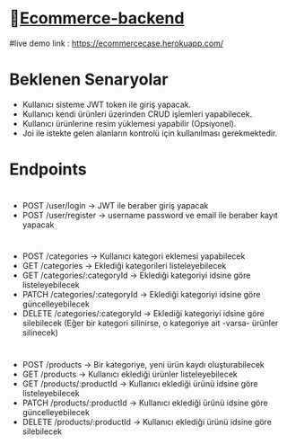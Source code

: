 # 🔗[Ecommerce-backend](https://ecommercecase.herokuapp.com/)

#live demo link : https://ecommercecase.herokuapp.com/

# Beklenen Senaryolar

* Kullanıcı sisteme JWT token ile giriş yapacak.
* Kullanıcı kendi ürünleri üzerinden CRUD işlemleri yapabilecek.
* Kullanıcı ürünlerine resim yüklemesi yapabilir (Opsiyonel).
* Joi ile istekte gelen alanların kontrolü için kullanılması gerekmektedir.

# Endpoints

# 

* POST   /user/login              -> JWT ile beraber giriş yapacak
* POST   /user/register           -> username password ve email ile beraber kayıt yapacak
#
* POST   /categories              -> Kullanıcı kategori eklemesi yapabilecek
* GET    /categories              -> Eklediği kategorileri listeleyebilecek
* GET    /categories/:categoryId  -> Eklediği kategoriyi idsine göre listeleyebilecek
* PATCH  /categories/:categoryId  -> Eklediği kategoriyi idsine göre güncelleyebilecek
* DELETE /categories/:categoryId  -> Eklediği kategoriyi idsine göre silebilecek (Eğer bir kategori silinirse, o kategoriye ait -varsa- ürünler silinecek)
#
* POST   /products                -> Bir kategoriye, yeni ürün kaydı oluşturabilecek
* GET    /products                -> Kullanıcı eklediği ürünler listeleyebilecek
* GET    /products/:productId     -> Kullanıcı eklediği ürünü idsine göre listeleyebilecek
* PATCH  /products/:productId     -> Kullanıcı eklediği ürünü idsine göre güncelleyebilecek
* DELETE /products/:productId    -> Kullanıcı eklediği ürünü idsine göre silebilecek


